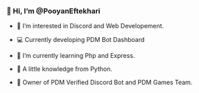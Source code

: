 ### 👋 Hi, I’m @PooyanEftekhari
- <p> 👀 I’m interested in Discord and Web Developement.</p>
- <p> 💻 Currently developing PDM Bot Dashboard</p>
- <p> 🌱 I’m currently learning Php and Express.</p>
- <p> 🤏 A little knowledge from Python.</p>
- <p> 👑 Owner of PDM Verified Discord Bot and PDM Games Team.</p>

